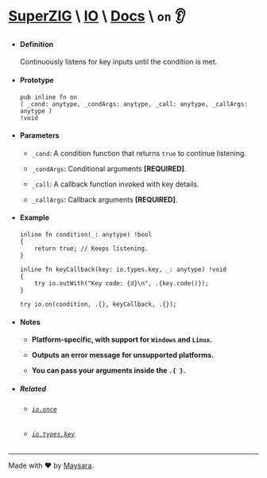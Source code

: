 # **[SuperZIG](https://github.com/Super-ZIG)** \ **[IO](../../README.md)** \ **[Docs](../readme.md)** \ **`on`** 👂

- #### **Definition**

    Continuously listens for key inputs until the condition is met.
    
- #### **Prototype**

    ```zig
    pub inline fn on
    ( _cond: anytype, _condArgs: anytype, _call: anytype, _callArgs: anytype ) 
    !void
    ```

- #### **Parameters**

  - `_cond`: A condition function that returns `true` to continue listening.

  - `_condArgs`: Conditional arguments **[REQUIRED]**.

  - `_call`: A callback function invoked with key details.

  - `_callArgs`: Callback arguments **[REQUIRED]**.

- #### **Example**

    ```zig
    inline fn condition(_: anytype) !bool
    {
        return true; // Keeps listening.
    }

    inline fn keyCallback(key: io.types.key, _: anytype) !void
    {
        try io.outWith("Key code: {d}\n", .{key.code()});
    }

    try io.on(condition, .{}, keyCallback, .{});
    ```

- #### **Notes**

    - **Platform-specific, with support for `Windows` and `Linux`.**

    - **Outputs an error message for unsupported platforms.**

    - **You can pass your arguments inside the `.{ }`.**

- ##### Related

  - ###### [`io.once`](./once.md)

  - ###### [`io.types.key`](../types/key.md)

---

Made with ❤️ by [Maysara](http://github.com/maysara-elshewehy).